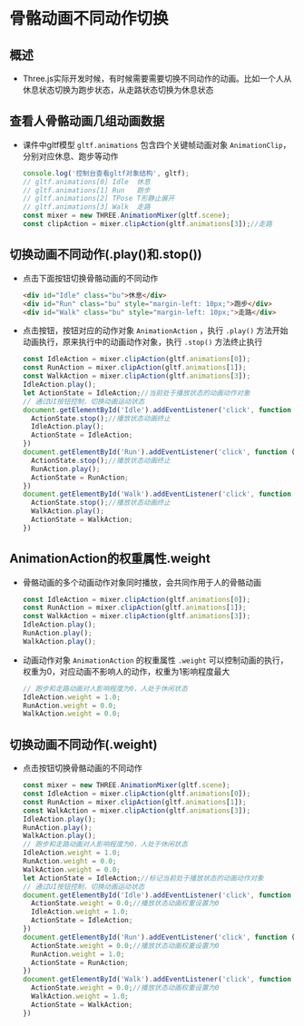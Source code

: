 # 骨骼动画不同动作切换

## 概述

+ Three.js实际开发时候，有时候需要需要切换不同动作的动画。比如一个人从休息状态切换为跑步状态，从走路状态切换为休息状态

## 查看人骨骼动画几组动画数据

+ 课件中gltf模型 `gltf.animations` 包含四个关键帧动画对象 `AnimationClip`，分别对应休息、跑步等动作

  ```js
  console.log('控制台查看gltf对象结构', gltf);
  // gltf.animations[0] Idle  休息
  // gltf.animations[1] Run   跑步
  // gltf.animations[2] TPose T形静止展开
  // gltf.animations[3] Walk  走路
  const mixer = new THREE.AnimationMixer(gltf.scene);
  const clipAction = mixer.clipAction(gltf.animations[3]);//走路
  ```

## 切换动画不同动作(.play()和.stop())

+ 点击下面按钮切换骨骼动画的不同动作

  ```html
  <div id="Idle" class="bu">休息</div>
  <div id="Run" class="bu" style="margin-left: 10px;">跑步</div>
  <div id="Walk" class="bu" style="margin-left: 10px;">走路</div>
  ```

+ 点击按钮，按钮对应的动作对象 `AnimationAction` ，执行 `.play()` 方法开始动画执行，原来执行中的动画动作对象，执行 `.stop()` 方法终止执行

  ```js
  const IdleAction = mixer.clipAction(gltf.animations[0]);
  const RunAction = mixer.clipAction(gltf.animations[1]);
  const WalkAction = mixer.clipAction(gltf.animations[3]);
  IdleAction.play();
  let ActionState = IdleAction;//当前处于播放状态的动画动作对象
  // 通过UI按钮控制，切换动画运动状态
  document.getElementById('Idle').addEventListener('click', function () {
    ActionState.stop();//播放状态动画终止
    IdleAction.play();
    ActionState = IdleAction;
  })
  document.getElementById('Run').addEventListener('click', function () {
    ActionState.stop();//播放状态动画终止
    RunAction.play();
    ActionState = RunAction;
  })
  document.getElementById('Walk').addEventListener('click', function () {
    ActionState.stop();//播放状态动画终止
    WalkAction.play();
    ActionState = WalkAction;
  })
  ```

## AnimationAction的权重属性.weight

+ 骨骼动画的多个动画动作对象同时播放，会共同作用于人的骨骼动画

  ```js
  const IdleAction = mixer.clipAction(gltf.animations[0]);
  const RunAction = mixer.clipAction(gltf.animations[1]);
  const WalkAction = mixer.clipAction(gltf.animations[3]);
  IdleAction.play();
  RunAction.play();
  WalkAction.play();
  ```

+ 动画动作对象 `AnimationAction` 的权重属性 `.weight` 可以控制动画的执行，权重为0，对应动画不影响人的动作，权重为1影响程度最大

  ```js
  // 跑步和走路动画对人影响程度为0，人处于休闲状态
  IdleAction.weight = 1.0;
  RunAction.weight = 0.0;
  WalkAction.weight = 0.0;
  ```

## 切换动画不同动作(.weight)

+ 点击按钮切换骨骼动画的不同动作

  ```js
  const mixer = new THREE.AnimationMixer(gltf.scene);
  const IdleAction = mixer.clipAction(gltf.animations[0]);
  const RunAction = mixer.clipAction(gltf.animations[1]);
  const WalkAction = mixer.clipAction(gltf.animations[3]);
  IdleAction.play();
  RunAction.play();
  WalkAction.play();
  // 跑步和走路动画对人影响程度为0，人处于休闲状态
  IdleAction.weight = 1.0;
  RunAction.weight = 0.0;
  WalkAction.weight = 0.0;
  let ActionState = IdleAction;//标记当前处于播放状态的动画动作对象
  // 通过UI按钮控制，切换动画运动状态
  document.getElementById('Idle').addEventListener('click', function () {
    ActionState.weight = 0.0;//播放状态动画权重设置为0
    IdleAction.weight = 1.0;
    ActionState = IdleAction;
  })
  document.getElementById('Run').addEventListener('click', function () {
    ActionState.weight = 0.0;//播放状态动画权重设置为0
    RunAction.weight = 1.0;
    ActionState = RunAction;
  })
  document.getElementById('Walk').addEventListener('click', function () {
    ActionState.weight = 0.0;//播放状态动画权重设置为0
    WalkAction.weight = 1.0;
    ActionState = WalkAction;
  })
  ```

